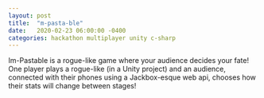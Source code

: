 ```yaml
---
layout: post
title:  "m-pasta-ble"
date:   2020-02-23 06:00:00 -0400
categories: hackathon multiplayer unity c-sharp
---
```


Im-Pastable is a rogue-like game where your audience decides your fate! One player plays a rogue-like (in a Unity project) and an audience, connected with their phones using a Jackbox-esque web api, chooses how their stats will change between stages!